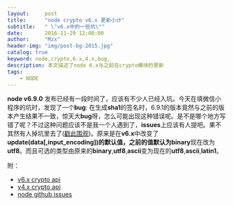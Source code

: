 ```yaml
---
layout:     post
title:      "node crypto v6.x 更新小计"
subtitle:   " \"v6.x中的一些坑\""
date:       2016-11-29 12:00:00
author:     "Mzx"
header-img: "img/post-bg-2015.jpg"
catalog: true
keyword: node,crypto,6.x,4.x,bug,
description: 本文描述了node 6.x与之前在crypto模块的更新
tags:
    - NODE
---
```



**node v6.9.0** 发布已经有一段时间了，应该有不少人已经入坑。今天在填微信小程序的坑时，发现了一个**bug**: 在生成**sha1**的签名时，6.9.1的版本竟然与之前的版本产生结果不一致，惊天大**bug**呀，怎么可能出现这种错误呢。是不是哪个地方写错了呢？不过这种问题应该不是我一个人遇到了，**issues**上应该有人提吧。果不其然有人掉坑里去了([戳此围观](https://github.com/nodejs/node/issues/6487))。原来是在**v6.x**中改变了**update(data[,input_encoding])**的默认值，之前的值默认为**binary**现在改为**utf8**。而且可选的类型由原来的**binary**,**utf8**,**ascii**变为现在的**utf8**,**ascii**,**latin1**。

附：  

* [v6.x crypto api](https://nodejs.org/dist/latest-v6.x/docs/api/crypto.html#crypto_hmac_update_data_input_encoding)
* [v4.x crypto api](http://nodejs.cn/doc/node_4/crypto.html#crypto_hmac_update_data_input_encoding)
* [node github issues](https://github.com/nodejs/node/issues/6487)